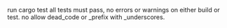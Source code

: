 run cargo test
all tests must pass, no errors or warnings on either build or test.
no allow dead_code or _prefix with _underscores.
